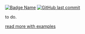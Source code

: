 [![Badge Name](https://img.shields.io/badge/GitHub-Mintzat.Email-blue.svg)](https://github.com/minkostaev/Mintzat.Email)
[![GitHub last commit](https://img.shields.io/github/last-commit/minkostaev/Mintzat.Email?color=blue)](https://github.com/minkostaev/Mintzat.Email/commits/)

to do.

[read more with examples](https://github.com/minkostaev/Forms.Wpf.Mls.Tools)
